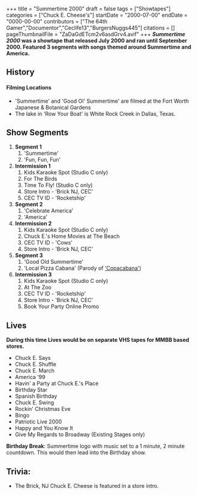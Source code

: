 +++
title = "Summertime 2000"
draft = false
tags = ["Showtapes"]
categories = ["Chuck E. Cheese's"]
startDate = "2000-07-00"
endDate = "0000-00-00"
contributors = ["The 64th Gamer","Documentor","Ceclife13","BurgersNuggs445"]
citations = []
pageThumbnailFile = "ZaDaGdETcm2v6asdGrv4.avif"
+++
***Summertime 2000* was a showtape that released July 2000 and ran until September 2000.
Featured 3 segments with songs themed around Summertime and America.**

## History

#### Filming Locations

- 'Summertime' and 'Good Ol' Summertime' are filmed at the Fort Worth Japanese & Botanical Gardens
- The lake in 'Row Your Boat' is White Rock Creek in Dallas, Texas.

## Show Segments

1.  **Segment 1**
    1.  'Summertime'
    2.  'Fun, Fun, Fun'
2.  **Intermission 1**
    1.  Kids Karaoke Spot (Studio C only)
    2.  For The Birds
    3.  Time To Fly! (Studio C only)
    4.  Store Intro - 'Brick NJ, CEC'
    5.  CEC TV ID - 'Rocketship'
3.  **Segment 2**
    1.  'Celebrate America'
    2.  'America'
4.  **Intermission 2**
    1.  Kids Karaoke Spot (Studio C only)
    2.  Chuck E.'s Home Movies at The Beach
    3.  CEC TV ID - 'Cows'
    4.  Store Intro - 'Brick NJ, CEC'
5.  **Segment 3**
    1.  'Good Old Summertime'
    2.  'Local Pizza Cabana' (Parody of ['Copacabana'](https://en.wikipedia.org/wiki/Copacabana_(song)))
6.  **Intermission 3**
    1.  Kids Karaoke Spot (Studio C only)
    2.  At The Zoo
    3.  CEC TV ID - 'Rocketship'
    4.  Store Intro - 'Brick NJ, CEC'
    5.  Book Your Party Online Promo

## Lives

**During this time Lives would be on separate VHS tapes for MMBB based stores.**

- Chuck E. Says
- Chuck E. Shuffle
- Chuck E. March
- America '99
- Havin' a Party at Chuck E.'s Place
- Birthday Star
- Spanish Birthday
- Chuck E. Swing
- Rockin' Christmas Eve
- Bingo
- Patriotic Live 2000
- Happy and You Know It
- Give My Regards to Broadway (Existing Stages only)

**Birthday Break**: Summertime logo with music set to a 1 minute, 2 minute countdown. This would then lead into the Birthday show.

## Trivia:

- The Brick, NJ Chuck E. Cheese is featured in a store intro.
